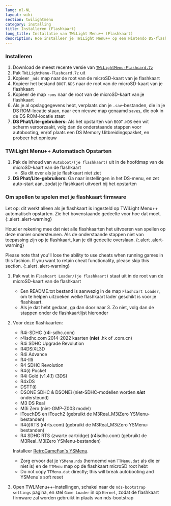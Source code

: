 ```yaml
---
lang: nl-NL
layout: wiki
section: twilightmenu
category: installing
title: Installeren (Flashkaart)
long_title: Installatie van TWiLight Menu++ (Flashkaart)
description: Hoe installeer je TWiLight Menu++ op een Nintendo DS-flashkaart
---
```


### Installeren
1. Download de meest recente versie van [`TWiLightMenu-Flashcard.7z`](https://github.com/DS-Homebrew/TWiLightMenu/releases/latest/download/TWiLightMenu-Flashcard.7z)
1. Pak `TWiLightMenu-Flashcard.7z` uit
1. Kopieer `_nds` map naar de root van de microSD-kaart van je flashkaart
1. Kopieer het bestand `BOOT.NDS` naar de root van de microSD-kaart van je flashkaart
1. Kopieer de map `roms` naar de root van de microSD-kaart van je flashkaart
1. Als je al opslaggegevens hebt, verplaats dan je `.sav`-bestanden, die in je DS ROM-locatie staan, naar een nieuwe map genaamd `saves`, die ook in de DS ROM-locatie staat
1. **DS Phat/Lite-gebruikers:** Als het opstarten van `BOOT.NDS` een wit scherm veroorzaakt, volg dan de onderstaande stappen voor autobooting, en/of plaats een DS Memory Uitbreidingspakket, en probeer het opnieuw

### TWiLight Menu++ Automatisch Opstarten
1. Pak de inhoud van `Autoboot/(je flashkaart)` uit in de hoofdmap van de microSD-kaart van de flashkaart
   - Sla dit over als je je flashkaart niet ziet
1. **DS Phat/Lite-gebruikers:** Ga naar instellingen in het DS-menu, en zet auto-start aan, zodat je flashkaart uitvoert bij het opstarten

### Om spellen te spelen met je flashkaart firmware

Let op: dit werkt alleen als je flashkaart is ingesteld op TWiLight Menu++ automatisch opstarten. Zie het bovenstaande gedeelte voor hoe dat moet.
{:.alert .alert-warning}

Houd er rekening mee dat niet alle flashkaarten het uitvoeren van spellen op deze manier ondersteunen. Als de onderstaande stappen niet van toepassing zijn op je flashkaart, kan je dit gedeelte overslaan.
{:.alert .alert-warning}

Please note that you'll lose the ability to use cheats when running games in this fashion. If you want to retain cheat functionality, please skip this section.
{:.alert .alert-warning}

1. Pak wat in `Flashcart Loader/(je flashkaart)` staat uit in de root van de microSD-kaart van de flashkaart
   - Een README.txt bestand is aanwezig in de map `Flashcart Loader`, om te helpen uitzoeken welke flashkaart lader geschikt is voor je flashkaart.
   - Als je dat hebt gedaan, ga dan door naar 3. Zo niet, volg dan de stappen onder de flashkaartlijst hieronder

1. Voor deze flashkaarten:
   - R4i-SDHC (r4i-sdhc.com)
   - r4isdhc.com 2014-2022 kaarten (**niet** .hk of .com.cn)
   - R4i SDHC Upgrade Revolution
   - R4DSiXL3D
   - R4i Advance
   - R4-IIIi
   - R4 SDHC Revolution
   - R4(i) Pocket
   - R4i Gold (v1.4.1) (3DS)
   - R4xDS
   - DSTT(i)
   - DSONE SDHC & DSONEi (niet-SDHC-modellen worden ***niet*** ondersteund)
   - M3 DS Real
   - M3i Zero (niet-GMP-Z003 model)
   - iTouchDS en iTouch2 (gebruikt de M3Real_M3iZero YSMenu-bestanden)
   - R4(i)RTS (r4rts.com) (gebruikt de M3Real_M3iZero YSMenu-bestanden)
   - R4 SDHC RTS (zwarte cartridge) (r4isdhc.com) (gebruikt de M3Real_M3iZero YSMenu-bestanden)

   Installeer [RetroGameFan's YSMenu](https://gbatemp.net/download/35737/).
      - Zorg ervoor dat je `YSMenu.nds` (hernoemd van `TTMenu.dat` als die er niet is) en de `TTMenu` map op de flashkaart microSD root hebt
      - Do not copy `TTMenu.dat` directly; this will break autobooting and YSMenu's soft reset
1. Open TWLMenu++-instellingen, schakel naar de `nds-bootstrap settings` pagina, en stel `Game Loader` in op `Kernel`, zodat de flashkaart firmware zal worden gebruikt in plaats van nds-bootstrap
